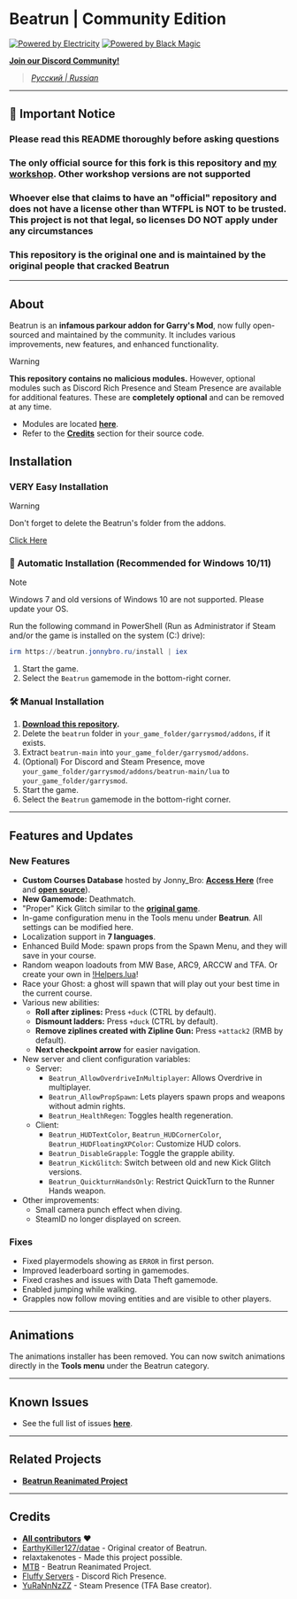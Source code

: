 # Beatrun | Community Edition

[![Powered by Electricity](https://forthebadge.com/images/featured/featured-powered-by-electricity.svg)](https://forthebadge.com)
[![Powered by Black Magic](https://forthebadge.com/images/badges/powered-by-black-magic.svg)](https://forthebadge.com)

[**Join our Discord Community!**](https://discord.gg/93Psubbgsg)

> *[Русский | Russian](./README.ru.md)*

---

## 🚨 Important Notice

### Please read this README thoroughly before asking questions

### The **only official source** for this fork is this repository and [my workshop](https://steamcommunity.com/sharedfiles/filedetails/?id=3467179024). Other workshop versions are not supported

### Whoever else that claims to have an "official" repository and does not have a license other than WTFPL is NOT to be trusted. This project is not that legal, so licenses DO NOT apply under any circumstances

### This repository is the original one and is maintained by the original people that cracked Beatrun

---

## About

Beatrun is an **infamous parkour addon for Garry's Mod**, now fully open-sourced and maintained by the community.
It includes various improvements, new features, and enhanced functionality.

> [!WARNING]
> **This repository contains no malicious modules.** However, optional modules such as Discord Rich Presence and Steam Presence are available for additional features.
> These are **completely optional** and can be removed at any time.
>
> - Modules are located **[here](https://github.com/JonnyBro/beatrun/tree/main/lua/bin)**.
> - Refer to the **[Credits](#credits)** section for their source code.

## Installation

### VERY Easy Installation

> [!WARNING]
> Don't forget to delete the Beatrun's folder from the addons.

[Click Here](https://steamcommunity.com/sharedfiles/filedetails/?id=3467179024)

### 🔧 Automatic Installation (Recommended for Windows 10/11)

> [!NOTE]
> Windows 7 and old versions of Windows 10 are not supported. Please update your OS.

Run the following command in PowerShell (Run as Administrator if Steam and/or the game is installed on the system (C:) drive):

```powershell
irm https://beatrun.jonnybro.ru/install | iex
```

1. Start the game.
2. Select the `Beatrun` gamemode in the bottom-right corner.

### 🛠️ Manual Installation

1. **[Download this repository](https://github.com/JonnyBro/beatrun/archive/refs/heads/master.zip).**
2. Delete the `beatrun` folder in `your_game_folder/garrysmod/addons`, if it exists.
3. Extract `beatrun-main` into `your_game_folder/garrysmod/addons`.
4. (Optional) For Discord and Steam Presence, move `your_game_folder/garrysmod/addons/beatrun-main/lua` to `your_game_folder/garrysmod`.
5. Start the game.
6. Select the `Beatrun` gamemode in the bottom-right corner.

---

## Features and Updates

### New Features

- **Custom Courses Database** hosted by Jonny_Bro: **[Access Here](https://courses.jonnybro.ru)** (free and **[open source](https://github.com/JonnyBro/beatrun-courses-server)**).
- **New Gamemode:** Deathmatch.
- "Proper" Kick Glitch similar to the **[original game](https://www.youtube.com/watch?v=zK5y3NBUStc)**.
- In-game configuration menu in the Tools menu under **Beatrun**. All settings can be modified here.
- Localization support in **7 languages**.
- Enhanced Build Mode: spawn props from the Spawn Menu, and they will save in your course.
- Random weapon loadouts from MW Base, ARC9, ARCCW and TFA. Or create your own in [!Helpers.lua](./gamemodes/beatrun/gamemode/sh/!Helpers.lua#L7)!
- Race your Ghost: a ghost will spawn that will play out your best time in the current course.
- Various new abilities:
  - **Roll after ziplines:** Press `+duck` (CTRL by default).
  - **Dismount ladders:** Press `+duck` (CTRL by default).
  - **Remove ziplines created with Zipline Gun:** Press `+attack2` (RMB by default).
  - **Next checkpoint arrow** for easier navigation.
- New server and client configuration variables:
  - Server:
    - `Beatrun_AllowOverdriveInMultiplayer`: Allows Overdrive in multiplayer.
    - `Beatrun_AllowPropSpawn`: Lets players spawn props and weapons without admin rights.
    - `Beatrun_HealthRegen`: Toggles health regeneration.
  - Client:
    - `Beatrun_HUDTextColor`, `Beatrun_HUDCornerColor`, `Beatrun_HUDFloatingXPColor`: Customize HUD colors.
    - `Beatrun_DisableGrapple`: Toggle the grapple ability.
    - `Beatrun_KickGlitch`: Switch between old and new Kick Glitch versions.
    - `Beatrun_QuickturnHandsOnly`: Restrict QuickTurn to the Runner Hands weapon.
- Other improvements:
  - Small camera punch effect when diving.
  - SteamID no longer displayed on screen.

### Fixes

- Fixed playermodels showing as `ERROR` in first person.
- Improved leaderboard sorting in gamemodes.
- Fixed crashes and issues with Data Theft gamemode.
- Enabled jumping while walking.
- Grapples now follow moving entities and are visible to other players.

---

## Animations

The animations installer has been removed. You can now switch animations directly in the **Tools menu** under the Beatrun category.

---

## Known Issues

- See the full list of issues **[here](https://github.com/JonnyBro/beatrun/issues)**.

---

## Related Projects

- **[Beatrun Reanimated Project](https://github.com/JonnyBro/beatrun-anims)**

---

## Credits

- **[All contributors](https://github.com/JonnyBro/beatrun/graphs/contributors)** ❤️
- [EarthyKiller127/datae](https://www.youtube.com/channel/UCiFqPwGo4x0J65xafIaECDQ) - Original creator of Beatrun.
- relaxtakenotes - Made this project possible.
- [MTB](https://www.youtube.com/@MTB396) - Beatrun Reanimated Project.
- [Fluffy Servers](https://github.com/fluffy-servers/gmod-discord-rpc) - Discord Rich Presence.
- [YuRaNnNzZZ](https://github.com/YuRaNnNzZZ/gmcl_steamrichpresencer) - Steam Presence (TFA Base creator).
